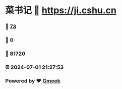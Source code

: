 # 菜书记 :link: https://ji.cshu.cn 
### :page_facing_up: [73](https://ji.cshu.cn/tag.html) 
### :speech_balloon: 0 
### :hibiscus: 81720 
### :alarm_clock: 2024-07-01 21:27:53 
### Powered by :heart: [Gmeek](https://github.com/Meekdai/Gmeek)
